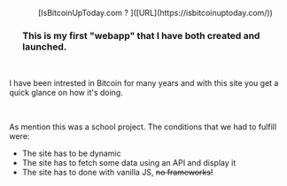 <div id="user-content-toc">
  <ul align="center" style="list-style: none;">
   <summary>
      [IsBitcoinUpToday.com ? ]([URL](https://isbitcoinuptoday.com/))
   </summary>
    </ul>
</div>


<div id="user-content-toc">
  <ul  style="list-style: none;">
   <summary>
      <h3>This is my first "webapp" that I have both created and launched.</h3>
   </summary>
    </ul>
</div>
<br>
<p>I have been intrested in Bitcoin for many years and with this site you get a quick glance on how it's doing.</p>
 <br>
<p>As mention this was a school project. The conditions that we had to fulfill were:</p>
<div>
  <ul  style="list-style-type: disc;">
   <summary>
<li>The site has to be dynamic</li>
<li>The site has to fetch some data using an API and display it</li>
<li>The site has to done with vanilla JS, <s>no frameworks!</s> </li>
 </summary></ul></div>


